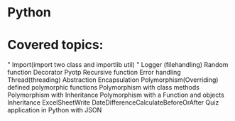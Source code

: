 # Python

# Covered topics:
" Import(import two class and importlib util) "
Logger (filehandling)
Random function
Decorator
Pyotp
Recursive function
Error handling
Thread(threading)
Abstraction
Encapsulation
Polymorphism(Overriding)
defined polymorphic functions
Polymorphism with class methods
Polymorphism with Inheritance
Polymorphism with a Function and objects
Inheritance
ExcelSheetWrite
DateDifferenceCalculateBeforeOrAfter
Quiz application in Python with JSON
